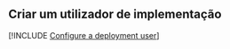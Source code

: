 ## <a name="create-a-deployment-user"></a>Criar um utilizador de implementação  

[!INCLUDE [Configure a deployment user](configure-deployment-user-no-h.md)]